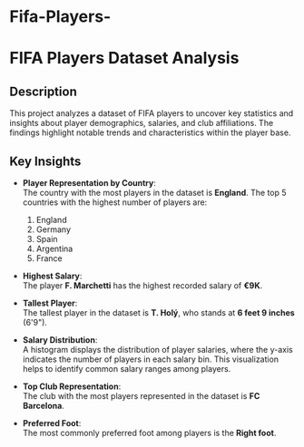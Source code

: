# Fifa-Players-
# FIFA Players Dataset Analysis  

## Description  

This project analyzes a dataset of FIFA players to uncover key statistics and insights about player demographics, salaries, and club affiliations. The findings highlight notable trends and characteristics within the player base.  

## Key Insights  

- **Player Representation by Country**:  
  The country with the most players in the dataset is **England**. The top 5 countries with the highest number of players are:  
  1. England  
  2. Germany  
  3. Spain  
  4. Argentina  
  5. France  
  
- **Highest Salary**:  
  The player **F. Marchetti** has the highest recorded salary of **€9K**.  

- **Tallest Player**:  
  The tallest player in the dataset is **T. Holý**, who stands at **6 feet 9 inches** (6'9").  

- **Salary Distribution**:  
  A histogram displays the distribution of player salaries, where the y-axis indicates the number of players in each salary bin. This visualization helps to identify common salary ranges among players.  

- **Top Club Representation**:  
  The club with the most players represented in the dataset is **FC Barcelona**.  

- **Preferred Foot**:  
  The most commonly preferred foot among players is the **Right foot**.  
